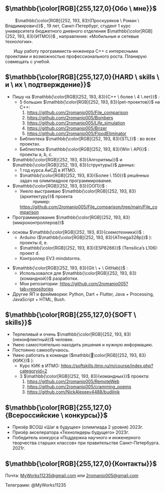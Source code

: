 ﻿## $\mathbb{\color[RGB]{255,127,0}{Обо \ мне}}$

&emsp;&emsp; $\mathbb{\color[RGB]{252, 193, 83}{Проскуряков \ Роман \ Владимирович}}$
, 19 лет, Санкт-Петербург, студент 1 курс университета бюджетного дневного отделения $\mathbb{\color[RGB]{252, 193, 83}{ИТМО}}$
, направление: «Мобильные и сетевые технологии». 

&emsp;&emsp;Ищу работу программиста-инженера С++ с интересными проектами и возможностью профессионального роста. Планирую совмещать с учебой. 
## $\mathbb{\color[RGB]{255,127,0}{HARD \ skills \ и \ их \ подтверждение}}$
- Пишу на $\mathbb{\color[RGB]{252, 193, 83}{С++ \ более \ 4 \ лет}}$
:
   + 5 больших $\mathbb{\color[RGB]{252, 193, 83}{pet-проектов}}$
 на С++:
      1. <https://github.com/2romanio005/File_comparison>
      1. <https://github.com/2romanio005/Bombers>
      1. <https://github.com/2romanio005/Life_simulation>
      1. <https://github.com/2romanio005/Brizer>
      1. <https://github.com/2romanio005/FloodEliminator>
   + Библиотека $\mathbb{\color[RGB]{252, 193, 83}{STL}}$
: во всех проектах.
   + Библиотека $\mathbb{\color[RGB]{252, 193, 83}{Win \ API}}$
: проекты a, b, c.
- $\mathbb{\color[RGB]{252, 193, 83}{Алгоритмы}}$
 и $\mathbb{\color[RGB]{252, 193, 83}{структуры}}$
 данных: 
   + 1 год курса АиСД в ИТМО.
   + $\mathbb{\color[RGB]{252, 193, 83}{Более \ 150}}$
 решённых задач на олимпиадное программирование.
- $\mathbb{\color[RGB]{252, 193, 83}{ООП}}$
:
   + Умело выстраиваю $\mathbb{\color[RGB]{252, 193, 83}{архитектуру}}$
 проекта  
&emsp;&emsp;&emsp;пример: <https://github.com/2romanio005/File_comparison/tree/main/File_comparison>
- Программирование $\mathbb{\color[RGB]{252, 193, 83}{микроконтроллеров}}$
 + основы $\mathbb{\color[RGB]{252, 193, 83}{схемотехники}}$
 :
   + Arduino ($\mathbb{\color[RGB]{252, 193, 83}{ATmega328p}}$
): проекты d, e.
   + $\mathbb{\color[RGB]{252, 193, 83}{ESP8266}}$
 (Tensilica’s L106)[](https://github.com/2romanio005/Brizer): проект d.
   + Контроллер EV3 mindstorms.
- $\mathbb{\color[RGB]{252, 193, 83}{Git \ + \ GitHab}}$
:
   + Использовался для $\mathbb{\color[RGB]{252, 193, 83}{командной}}$
 разработки.
   + Мои репозитории: <https://github.com/2romanio005?tab=repositories>
- Другие ЯП и фреймворки: Python, Dart + Flutter, Java + Processing, JavaScript + HTML, Bush.
## $\mathbb{\color[RGB]{255,127,0}{SOFT \ skills}}$
- Терпеливый и очень $\mathbb{\color[RGB]{252, 193, 83}{неконфликтный}}$
 человек.
- Умею самостоятельно находить решения и нужную информацию.
- Постоянно самообучаюсь.
- Умею работать в команде ($mathbb{\color[RGB]{252, 193, 83}{КИК}}$
):
   + Курс КИК в ИТМО: <https://softskills.itmo.ru/m/course/index.php?categoryid=2>
   + 3 $\mathbb{\color[RGB]{252, 193, 83}{командных}}$
 проекта:
      1. <https://github.com/2romanio005/RemoteWeb>
      1. <https://github.com/2romanio005/cramming_poems>
      1. <https://github.com/NickAlexeev4488/budilnik>
## $\mathbb{\color[RGB]{255,127,0}{Всероссийские \ конкурсы}}$
- Призёр ВСОШ «Шаг в будущее» (олимпиада 2 уровня) 2023г.
- Призёр акселератора «Технолидеры будущего» 2023г.
- Победитель конкурса «Поддержка научного и инженерного творчества старших классов» при правительстве Санкт-Петербурга. 2021г.
## $\mathbb{\color[RGB]{255,127,0}{Контакты}}$
Почта: MyWorks11235@gmail.com или 2romanio005@gmail.com

Телеграмм: @MyWorks11235
